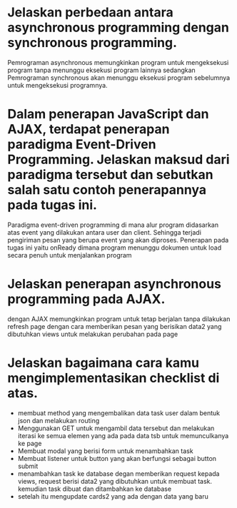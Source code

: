 # Jelaskan perbedaan antara asynchronous programming dengan synchronous programming.
Pemrograman asynchronous memungkinkan program untuk mengeksekusi program tanpa menunggu eksekusi program lainnya sedangkan Pemrograman synchronous akan menunggu eksekusi program sebelumnya untuk mengeksekusi programnya. 

# Dalam penerapan JavaScript dan AJAX, terdapat penerapan paradigma Event-Driven Programming. Jelaskan maksud dari paradigma tersebut dan sebutkan salah satu contoh penerapannya pada tugas ini.
Paradigma event-driven programming di mana alur program didasarkan atas event yang dilakukan antara user dan client. Sehingga terjadi pengiriman pesan yang berupa event yang akan diproses. Penerapan pada tugas ini yaitu onReady dimana program menunggu dokumen untuk load secara penuh untuk menjalankan program

# Jelaskan penerapan asynchronous programming pada AJAX.
dengan AJAX memungkinkan program untuk tetap berjalan tanpa dilakukan refresh page dengan cara memberikan pesan yang berisikan data2 yang dibutuhkan views untuk melakukan perubahan pada page

# Jelaskan bagaimana cara kamu mengimplementasikan checklist di atas.
- membuat method yang mengembalikan data task user dalam bentuk json dan melakukan routing 
- Menggunakan GET untuk mengambil data tersebut dan melakukan iterasi ke semua elemen yang ada pada data tsb untuk memunculkanya ke page
- Membuat modal yang berisi form untuk menambahkan task
- Membuat listener untuk button yang akan berfungsi sebagai button submit
- menambahkan task ke database degan memberikan request kepada views, request berisi data2 yang dibutuhkan untuk membuat task. kemudian task dibuat dan ditambahkan ke database
- setelah itu mengupdate cards2 yang ada dengan data yang baru
